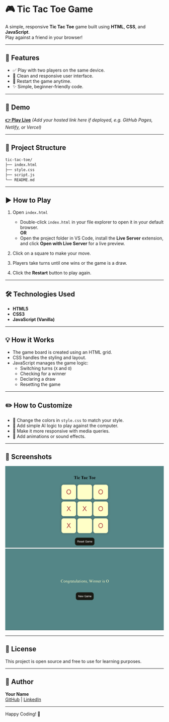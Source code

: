 # 🎮 Tic Tac Toe Game

A simple, responsive **Tic Tac Toe** game built using **HTML**, **CSS**, and **JavaScript**.  
Play against a friend in your browser!

---

## 📌 Features

- ✅ Play with two players on the same device.
- 🎨 Clean and responsive user interface.
- 🔄 Restart the game anytime.
- ✨ Simple, beginner-friendly code.

---

## 🚀 Demo

**[👉 Play Live](#)** *(Add your hosted link here if deployed, e.g. GitHub Pages, Netlify, or Vercel)*

---

## 📂 Project Structure
```
tic-tac-toe/
├── index.html
├── style.css
├── script.js
└── README.md
```
---

## ▶️ How to Play

1. Open `index.html`  
   - Double-click `index.html` in your file explorer to open it in your default browser.  
   **OR**
   - Open the project folder in VS Code, install the **Live Server** extension, and click **Open with Live Server** for a live preview.

2. Click on a square to make your move.

3. Players take turns until one wins or the game is a draw.

4. Click the **Restart** button to play again.

---

## 🛠️ Technologies Used

- **HTML5**
- **CSS3**
- **JavaScript (Vanilla)**

---

## 💡 How it Works

- The game board is created using an HTML grid.
- CSS handles the styling and layout.
- JavaScript manages the game logic:  
  - Switching turns (`X` and `O`)  
  - Checking for a winner  
  - Declaring a draw  
  - Resetting the game

---

## ✏️ How to Customize

- 🎨 Change the colors in `style.css` to match your style.
- 🤖 Add simple AI logic to play against the computer.
- 📱 Make it more responsive with media queries.
- 🎉 Add animations or sound effects.

---

## 📸 Screenshots
 
![Screenshot](./screenshot/1.png)
![Screenshot](./screenshot/2.png)

---

## 📑 License

This project is open source and free to use for learning purposes.

---

## 🙌 Author

**Your Name**  
[GitHub](https://github.com/yourusername) | [LinkedIn](https://linkedin.com/in/yourusername)

---

Happy Coding! 🎉
